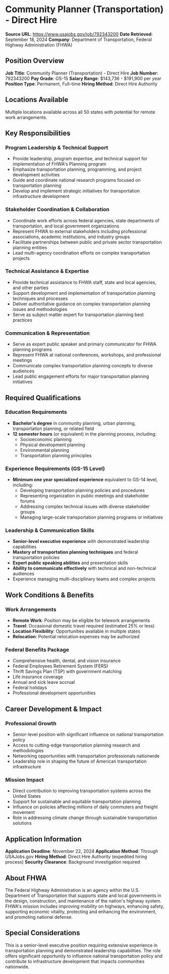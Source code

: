 # Community Planner (Transportation) - Direct Hire

**Source URL**: https://www.usajobs.gov/job/792343200
**Date Retrieved**: September 18, 2024
**Company**: Department of Transportation, Federal Highway Administration (FHWA)

## Position Overview

**Job Title**: Community Planner (Transportation) - Direct Hire
**Job Number**: 792343200
**Pay Grade**: GS-15
**Salary Range**: $143,736 - $191,900 per year
**Position Type**: Permanent, Full-time
**Hiring Method**: Direct Hire Authority

## Locations Available

Multiple locations available across all 50 states with potential for remote work arrangements.

## Key Responsibilities

### Program Leadership & Technical Support
- Provide leadership, program expertise, and technical support for implementation of FHWA's Planning program
- Emphasize transportation planning, programming, and project development activities
- Guide and coordinate national research programs focused on transportation planning
- Develop and implement strategic initiatives for transportation infrastructure development

### Stakeholder Coordination & Collaboration
- Coordinate work efforts across federal agencies, state departments of transportation, and local government organizations
- Represent FHWA to external stakeholders including professional associations, academic institutions, and industry groups
- Facilitate partnerships between public and private sector transportation planning entities
- Lead multi-agency coordination efforts on complex transportation projects

### Technical Assistance & Expertise
- Provide technical assistance to FHWA staff, state and local agencies, and other parties
- Support development and implementation of transportation planning techniques and processes
- Deliver authoritative guidance on complex transportation planning issues and methodologies
- Serve as subject matter expert for transportation planning best practices

### Communication & Representation
- Serve as expert public speaker and primary communicator for FHWA planning programs
- Represent FHWA at national conferences, workshops, and professional meetings
- Communicate complex transportation planning concepts to diverse audiences
- Lead public engagement efforts for major transportation planning initiatives

## Required Qualifications

### Education Requirements
- **Bachelor's degree** in community planning, urban planning, transportation planning, or related field
- **12 semester hours** (or equivalent) in the planning process, including:
  - Socioeconomic planning
  - Physical development planning
  - Environmental planning
  - Transportation planning principles

### Experience Requirements (GS-15 Level)
- **Minimum one year specialized experience** equivalent to GS-14 level, including:
  - Developing transportation planning policies and procedures
  - Representing organization in public meetings and stakeholder forums
  - Addressing complex technical issues with diverse stakeholder groups
  - Managing large-scale transportation planning programs or initiatives

### Leadership & Communication Skills
- **Senior-level executive experience** with demonstrated leadership capabilities
- **Mastery of transportation planning techniques** and federal transportation policies
- **Expert public speaking abilities** and presentation skills
- **Ability to communicate effectively** with technical and non-technical audiences
- Experience managing multi-disciplinary teams and complex projects

## Work Conditions & Benefits

### Work Arrangements
- **Remote Work**: Position may be eligible for telework arrangements
- **Travel**: Occasional domestic travel required (estimated 25% or less)
- **Location Flexibility**: Opportunities available in multiple states
- **Relocation**: Potential relocation expenses may be authorized

### Federal Benefits Package
- Comprehensive health, dental, and vision insurance
- Federal Employees Retirement System (FERS)
- Thrift Savings Plan (TSP) with government matching
- Life insurance coverage
- Annual and sick leave accrual
- Federal holidays
- Professional development opportunities

## Career Development & Impact

### Professional Growth
- Senior-level position with significant influence on national transportation policy
- Access to cutting-edge transportation planning research and methodologies
- Networking opportunities with transportation professionals nationwide
- Leadership role in shaping the future of American transportation infrastructure

### Mission Impact
- Direct contribution to improving transportation systems across the United States
- Support for sustainable and equitable transportation planning
- Influence on policies affecting millions of daily commuters and freight movement
- Role in addressing climate change through sustainable transportation solutions

## Application Information

**Application Deadline**: November 22, 2024
**Application Method**: Through USAJobs.gov
**Hiring Method**: Direct Hire Authority (expedited hiring process)
**Security Clearance**: Background investigation required

## About FHWA

The Federal Highway Administration is an agency within the U.S. Department of Transportation that supports state and local governments in the design, construction, and maintenance of the nation's highway system. FHWA's mission includes improving mobility on highways, enhancing safety, supporting economic vitality, protecting and enhancing the environment, and promoting national defense.

## Special Considerations

This is a senior-level executive position requiring extensive experience in transportation planning and demonstrated leadership capabilities. The role offers significant opportunity to influence national transportation policy and contribute to infrastructure development that impacts communities nationwide.